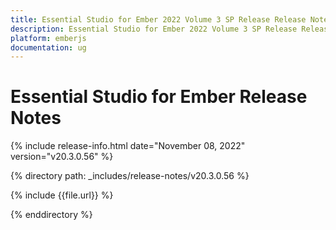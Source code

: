 ```yaml
---
title: Essential Studio for Ember 2022 Volume 3 SP Release Release Notes  
description: Essential Studio for Ember 2022 Volume 3 SP Release Release Notes  
platform: emberjs
documentation: ug
---
```


# Essential Studio for Ember  Release Notes  

{% include release-info.html date="November 08, 2022"  version="v20.3.0.56" %} 

{% directory path: _includes/release-notes/v20.3.0.56 %}

{% include {{file.url}} %}

{% enddirectory %}